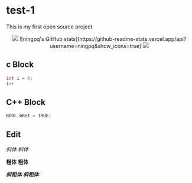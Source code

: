 # test-1
This is my first open source project

<div align="center">  
  <img  src="https://github-readme-streak-stats.herokuapp.com?user=ningpq&theme=onedark&date_format=M%20j%5B%2C%20Y%5D" />
  ![ningpq's GitHub stats](https://github-readme-stats.vercel.app/api?username=ningpq&show_icons=true)
  <img src="https://img.shields.io/badge/gitHub-%E8%AE%A9%E8%87%AA%E6%88%91%E4%BB%8B%E7%BB%8D%E5%8F%98%E5%BE%97%E6%9B%B4%E5%A5%BD-brightgreen" />
</div>

## c Block
```c
int i = 0;
i++
```
## C++ Block
``` c++
BOOL bRet = TRUE;
```

## Edit
*斜体*
_斜体_

**粗体**
__粗体__

***斜粗体***
___斜粗体___
